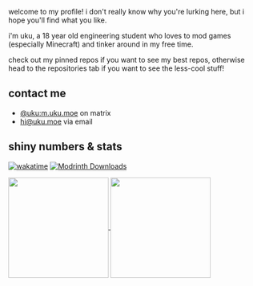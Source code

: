 <!-- \
[website](https://uku3lig.github.io) -->
<!---
uku3lig/uku3lig is a ✨ special ✨ repository because its `README.md` (this file) appears on your GitHub profile.
You can click the Preview link to take a look at your changes.
--->

welcome to my profile! i don't really know why you're lurking here, but i hope you'll find what you like.

i'm uku, a 18 year old engineering student who loves to mod games (especially Minecraft) and tinker around in my free time.

check out my pinned repos if you want to see my best repos, otherwise head to the repositories tab if you want to see the less-cool stuff!

## contact me

* [@uku:m.uku.moe](https://matrix.to/#/@uku:m.uku.moe) on matrix
* [hi@uku.moe](mailto:hi@uku.moe) via email

## shiny numbers & stats

[![wakatime](https://wakatime.com/badge/user/8c040ab4-dd86-485b-ac52-d0ca1971b711.svg?style=for-the-badge&logo=appveyor)](https://wakatime.com/@8c040ab4-dd86-485b-ac52-d0ca1971b711)
[![Modrinth Downloads](https://img.shields.io/endpoint?style=for-the-badge&url=https%3A%2F%2Fapi.uku3lig.net%2Fdownloads%2Fuku%2Fshields)](https://modrinth.com/user/HiuxcjYJ)

<a href="https://github.com/anuraghazra/github-readme-stats">
  <img height=200 align="center" src="https://github-readme-stats.vercel.app/api?username=uku3lig&show_icons=true&theme=transparent" />
  <img height=200 align="center" src="https://github-readme-stats.vercel.app/api/top-langs/?username=uku3lig&layout=compact&langs_count=8&theme=transparent" />
</a>

